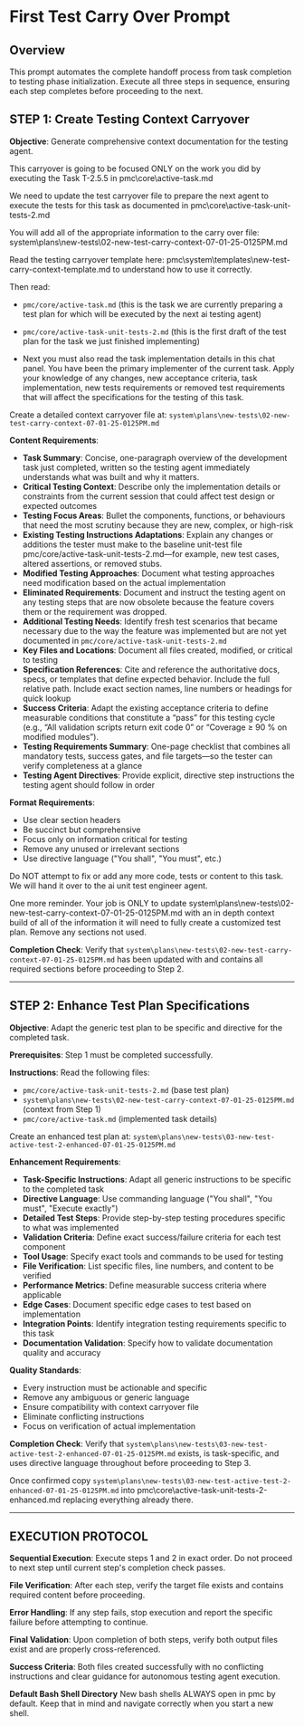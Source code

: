 # First Test Carry Over Prompt

## Overview
This prompt automates the complete handoff process from task completion to testing phase initialization. Execute all three steps in sequence, ensuring each step completes before proceeding to the next.

## STEP 1: Create Testing Context Carryover

**Objective**: Generate comprehensive context documentation for the testing agent.

This carryover is going to be focused ONLY on the work you did by executing the Task T-2.5.5 in pmc\core\active-task.md

We need to update the test carryover file to prepare the next agent to execute the tests for this task as documented in pmc\core\active-task-unit-tests-2.md  

You will add all of the appropriate information to the carry over file:
system\plans\new-tests\02-new-test-carry-context-07-01-25-0125PM.md

Read the testing carryover template here: pmc\system\templates\new-test-carry-context-template.md to understand how to use it correctly.

Then read:
- `pmc/core/active-task.md` (this is the task we are currently preparing a test plan for which will be executed by the next ai testing agent)

- `pmc/core/active-task-unit-tests-2.md` (this is the first draft of the test plan for the task we just finished implementing)

- Next you must also read the task implementation details in this chat panel. You have been the primary implementer of the current task. Apply your knowledge of any changes, new acceptance criteria, task implementation, new tests requirements or removed test requirements that will affect the specifications for the testing of this task.

Create a detailed context carryover file at: `system\plans\new-tests\02-new-test-carry-context-07-01-25-0125PM.md`

**Content Requirements**:
- **Task Summary**: Concise, one-paragraph overview of the development task just completed, written so the testing agent immediately understands what was built and why it matters.
- **Critical Testing Context**: Describe only the implementation details or constraints from the current session that could affect test design or expected outcomes
- **Testing Focus Areas**: Bullet the components, functions, or behaviours that need the most scrutiny because they are new, complex, or high-risk
- **Existing Testing Instructions Adaptations**: Explain any changes or additions the tester must make to the baseline unit-test file pmc/core/active-task-unit-tests-2.md—for example, new test cases, altered assertions, or removed stubs.
- **Modified Testing Approaches**: Document what testing approaches need modification based on the actual implementation
- **Eliminated Requirements**: Document and instruct the testing agent on any testing steps that are now obsolete because the feature covers them or the requirement was dropped.
- **Additional Testing Needs**: Identify fresh test scenarios that became necessary due to the way the feature was implemented but are not yet documented in `pmc/core/active-task-unit-tests-2.md`
- **Key Files and Locations**: Document all files created, modified, or critical to testing
- **Specification References**: Cite and reference the authoritative docs, specs, or templates that define expected behavior. Include the full relative path. Include exact section names, line numbers or headings for quick lookup
- **Success Criteria**: Adapt the existing acceptance criteria to define measurable conditions that constitute a “pass” for this testing cycle (e.g., “All validation scripts return exit code 0” or “Coverage ≥ 90 % on modified modules”).
- **Testing Requirements Summary**: One-page checklist that combines all mandatory tests, success gates, and file targets—so the tester can verify completeness at a glance
- **Testing Agent Directives**: Provide explicit, directive step instructions the testing agent should follow in order

**Format Requirements**:
- Use clear section headers
- Be succinct but comprehensive
- Focus only on information critical for testing
- Remove any unused or irrelevant sections
- Use directive language ("You shall", "You must", etc.)

Do NOT attempt to fix or add any more code, tests or content to this task. We will hand it over to the ai unit test engineer agent.  

One more reminder. Your job is ONLY to update system\plans\new-tests\02-new-test-carry-context-07-01-25-0125PM.md with an in depth context build of all of the information it will need to fully create a customized test plan. Remove any sections not used.

**Completion Check**: Verify that `system\plans\new-tests\02-new-test-carry-context-07-01-25-0125PM.md` has been updated with and contains all required sections before proceeding to Step 2.

---

## STEP 2: Enhance Test Plan Specifications

**Objective**: Adapt the generic test plan to be specific and directive for the completed task.

**Prerequisites**: Step 1 must be completed successfully.

**Instructions**:
Read the following files:
- `pmc/core/active-task-unit-tests-2.md` (base test plan)
- `system\plans\new-tests\02-new-test-carry-context-07-01-25-0125PM.md` (context from Step 1)
- `pmc/core/active-task.md` (implemented task details)

Create an enhanced test plan at: `system\plans\new-tests\03-new-test-active-test-2-enhanced-07-01-25-0125PM.md`

**Enhancement Requirements**:
- **Task-Specific Instructions**: Adapt all generic instructions to be specific to the completed task
- **Directive Language**: Use commanding language ("You shall", "You must", "Execute exactly") 
- **Detailed Test Steps**: Provide step-by-step testing procedures specific to what was implemented
- **Validation Criteria**: Define exact success/failure criteria for each test component
- **Tool Usage**: Specify exact tools and commands to be used for testing
- **File Verification**: List specific files, line numbers, and content to be verified
- **Performance Metrics**: Define measurable success criteria where applicable
- **Edge Cases**: Document specific edge cases to test based on implementation
- **Integration Points**: Identify integration testing requirements specific to this task
- **Documentation Validation**: Specify how to validate documentation quality and accuracy

**Quality Standards**:
- Every instruction must be actionable and specific
- Remove any ambiguous or generic language
- Ensure compatibility with context carryover file
- Eliminate conflicting instructions
- Focus on verification of actual implementation

**Completion Check**: Verify that `system\plans\new-tests\03-new-test-active-test-2-enhanced-07-01-25-0125PM.md` exists, is task-specific, and uses directive language throughout before proceeding to Step 3.

Once confirmed copy `system\plans\new-tests\03-new-test-active-test-2-enhanced-07-01-25-0125PM.md` into pmc\core\active-task-unit-tests-2-enhanced.md replacing everything already there.

---

## EXECUTION PROTOCOL

**Sequential Execution**: Execute steps 1 and 2 in exact order. Do not proceed to next step until current step's completion check passes.

**File Verification**: After each step, verify the target file exists and contains required content before proceeding.

**Error Handling**: If any step fails, stop execution and report the specific failure before attempting to continue.

**Final Validation**: Upon completion of both steps, verify both output files exist and are properly cross-referenced.

**Success Criteria**: Both files created successfully with no conflicting instructions and clear guidance for autonomous testing agent execution.

**Default Bash Shell Directory** New bash shells ALWAYS open in pmc by default. Keep that in mind and navigate correctly when you start a new shell.
